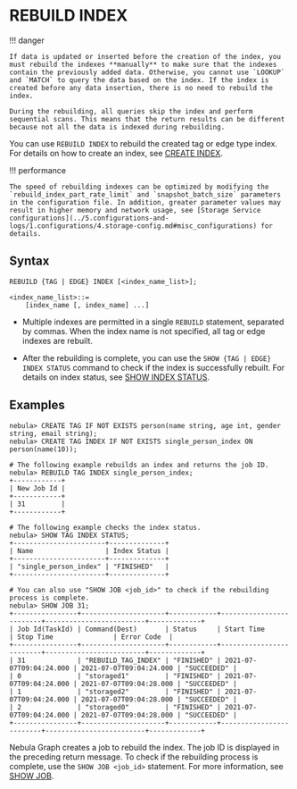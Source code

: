 # REBUILD INDEX

!!! danger

    If data is updated or inserted before the creation of the index, you must rebuild the indexes **manually** to make sure that the indexes contain the previously added data. Otherwise, you cannot use `LOOKUP` and `MATCH` to query the data based on the index. If the index is created before any data insertion, there is no need to rebuild the index.

    During the rebuilding, all queries skip the index and perform sequential scans. This means that the return results can be different because not all the data is indexed during rebuilding.

You can use `REBUILD INDEX` to rebuild the created tag or edge type index. For details on how to create an index, see [CREATE INDEX](1.create-native-index.md).

!!! performance

    The speed of rebuilding indexes can be optimized by modifying the `rebuild_index_part_rate_limit` and `snapshot_batch_size` parameters in the configuration file. In addition, greater parameter values may result in higher memory and network usage, see [Storage Service configurations](../5.configurations-and-logs/1.configurations/4.storage-config.md#misc_configurations) for details.

## Syntax

```ngql
REBUILD {TAG | EDGE} INDEX [<index_name_list>];

<index_name_list>::=
    [index_name [, index_name] ...]
```

- Multiple indexes are permitted in a single `REBUILD` statement, separated by commas. When the index name is not specified, all tag or edge indexes are rebuilt.

- After the rebuilding is complete, you can use the `SHOW {TAG | EDGE} INDEX STATUS` command to check if the index is successfully rebuilt. For details on index status, see [SHOW INDEX STATUS](5.show-native-index-status.md).

## Examples

```ngql
nebula> CREATE TAG IF NOT EXISTS person(name string, age int, gender string, email string);
nebula> CREATE TAG INDEX IF NOT EXISTS single_person_index ON person(name(10));

# The following example rebuilds an index and returns the job ID.
nebula> REBUILD TAG INDEX single_person_index;
+------------+
| New Job Id |
+------------+
| 31         |
+------------+

# The following example checks the index status.
nebula> SHOW TAG INDEX STATUS;
+-----------------------+--------------+
| Name                  | Index Status |
+-----------------------+--------------+
| "single_person_index" | "FINISHED"   |
+-----------------------+--------------+

# You can also use "SHOW JOB <job_id>" to check if the rebuilding process is complete.
nebula> SHOW JOB 31;
+----------------+---------------------+------------+-------------------------+-------------------------+-------------+
| Job Id(TaskId) | Command(Dest)       | Status     | Start Time              | Stop Time               | Error Code  |
+----------------+---------------------+------------+-------------------------+-------------------------+-------------+
| 31             | "REBUILD_TAG_INDEX" | "FINISHED" | 2021-07-07T09:04:24.000 | 2021-07-07T09:04:24.000 | "SUCCEEDED" |
| 0              | "storaged1"         | "FINISHED" | 2021-07-07T09:04:24.000 | 2021-07-07T09:04:28.000 | "SUCCEEDED" |
| 1              | "storaged2"         | "FINISHED" | 2021-07-07T09:04:24.000 | 2021-07-07T09:04:28.000 | "SUCCEEDED" |
| 2              | "storaged0"         | "FINISHED" | 2021-07-07T09:04:24.000 | 2021-07-07T09:04:28.000 | "SUCCEEDED" |
+----------------+---------------------+------------+-------------------------+-------------------------+-------------+
```

Nebula Graph creates a job to rebuild the index. The job ID is displayed in the preceding return message. To check if the rebuilding process is complete, use the `SHOW JOB <job_id>` statement. For more information, see [SHOW JOB](../4.job-statements.md#show_job).

